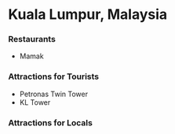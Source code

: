 # Kuala Lumpur, Malaysia

### Restaurants

- Mamak

### Attractions for Tourists

- Petronas Twin Tower
- KL Tower


### Attractions for Locals
